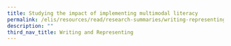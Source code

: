 ```yaml
---
title: Studying the impact of implementing multimodal literacy
permalink: /elis/resources/read/research-summaries/writing-representing/impact-implementing-multimodal-literacy/
description: ""
third_nav_title: Writing and Representing
---
```


